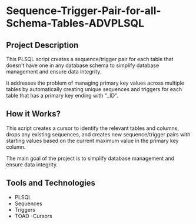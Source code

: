 # Sequence-Trigger-Pair-for-all-Schema-Tables-ADVPLSQL


## Project Description

This PLSQL script creates a sequence/trigger pair for each table that doesn't have one in any database schema to simplify database management and ensure data integrity.

It addresses the problem of managing primary key values across multiple tables by automatically creating unique sequences and triggers for each table that has a primary key ending with "_ID".

## How it Works?

This script creates a cursor to identify the relevant tables and columns, drops any existing sequences, and creates new sequence/trigger pairs with starting values based on the current maximum value in the primary key column.

The main goal of the project is to simplify database management and ensure data integrity.

## Tools and Technologies

- PLSQL
- Sequences
- Triggers
- TOAD
-Cursors
